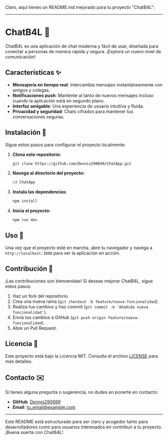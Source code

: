 Claro, aquí tienes un README.md mejorado para tu proyecto "ChatB4L":

---

# ChatB4L 📩

ChatB4L es una aplicación de chat moderna y fácil de usar, diseñada para conectar a personas de manera rápida y segura. ¡Explora un nuevo nivel de comunicación!

## Características ✨

- **Mensajería en tiempo real**: Intercambia mensajes instantáneamente con amigos y colegas.
- **Notificaciones push**: Mantente al tanto de nuevos mensajes incluso cuando la aplicación está en segundo plano.
- **Interfaz amigable**: Una experiencia de usuario intuitiva y fluida.
- **Privacidad y seguridad**: Chats cifrados para mantener tus conversaciones seguras.

## Instalación 🔧

Sigue estos pasos para configurar el proyecto localmente:

1. **Clona este repositorio:**

   ```bash
   git clone https://github.com/Dennis290699/ChatApp.git
   ```

2. **Navega al directorio del proyecto:**

   ```bash
   cd ChatApp
   ```

3. **Instala las dependencias:**

   ```bash
   npm install
   ```

4. **Inicia el proyecto:**

   ```bash
   npm run dev
   ```

## Uso 🚀

Una vez que el proyecto esté en marcha, abre tu navegador y navega a `http://localhost:3000` para ver la aplicación en acción.

## Contribución 🤝

¡Las contribuciones son bienvenidas! Si deseas mejorar ChatB4L, sigue estos pasos:

1. Haz un fork del repositorio.
2. Crea una nueva rama (`git checkout -b feature/nueva-funcionalidad`).
3. Realiza tus cambios y haz commit (`git commit -m 'Añadida nueva funcionalidad'`).
4. Envía tus cambios a GitHub (`git push origin feature/nueva-funcionalidad`).
5. Abre un Pull Request.

## Licencia 📄

Este proyecto está bajo la Licencia MIT. Consulta el archivo [LICENSE](./LICENSE) para más detalles.

## Contacto ✉️

Si tienes alguna pregunta o sugerencia, no dudes en ponerte en contacto:

- **GitHub**: [Dennis290699](https://github.com/Dennis290699)
- **Email**: [tu_email@example.com](mailto:tu_email@example.com)

---

Este README está estructurado para ser claro y acogedor tanto para desarrolladores como para usuarios interesados en contribuir a tu proyecto. ¡Buena suerte con ChatB4L!